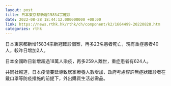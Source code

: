 ```yaml
---
layout: post
title: 日本東京都新增15834宗確診
date: 2022-08-28 18:44:12.000000000 +08:00
link: https://news.rthk.hk/rthk/ch/component/k2/1664499-20220828.htm
categories: rthk
---
```


日本東京都新增15834宗新冠確診個案，再多23名患者死亡，現有重症患者40人，較昨日增加2人。

日本全國昨日新增超過18萬人染疫，再多259人離世，重症患者有624人。

共同社報道，日本疫情蔓延導致居家療養人數增加，政府考慮容許無症狀確診者在戴口罩等防疫措施的前提下，外出購買生活必需品。
